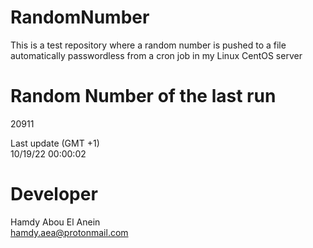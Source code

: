 # RandomNumber    
This is a test repository where a random number is pushed to a file automatically passwordless from a cron job in my Linux CentOS server    
# Random Number of the last run   
20911
      
Last update (GMT +1)    
10/19/22 00:00:02
# Developer    
Hamdy Abou El Anein   
hamdy.aea@protonmail.com
